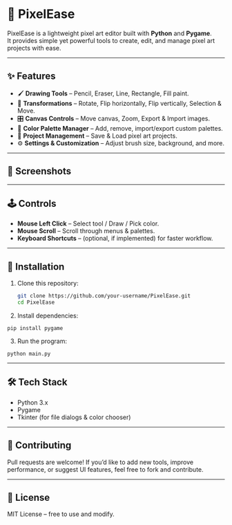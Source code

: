 # 🎨 PixelEase

PixelEase is a lightweight pixel art editor built with **Python** and **Pygame**.  
It provides simple yet powerful tools to create, edit, and manage pixel art projects with ease.

---

## ✨ Features
- 🖌️ **Drawing Tools** – Pencil, Eraser, Line, Rectangle, Fill paint.
- 🔄 **Transformations** – Rotate, Flip horizontally, Flip vertically, Selection & Move.
- 🎛️ **Canvas Controls** – Move canvas, Zoom, Export & Import images.
- 🎨 **Color Palette Manager** – Add, remove, import/export custom palettes.
- 💾 **Project Management** – Save & Load pixel art projects.
- ⚙️ **Settings & Customization** – Adjust brush size, background, and more.
---
## 📸 Screenshots

---

## 🕹️ Controls
- **Mouse Left Click** – Select tool / Draw / Pick color.
- **Mouse Scroll** – Scroll through menus & palettes.
- **Keyboard Shortcuts** – (optional, if implemented) for faster workflow.

---

## 🚀 Installation
1. Clone this repository:
   ```bash
   git clone https://github.com/your-username/PixelEase.git
   cd PixelEase
    ```
2. Install dependencies:
```
pip install pygame
```
3. Run the program:
```
python main.py
```
---
## 🛠️ Tech Stack

* Python 3.x
* Pygame
* Tkinter (for file dialogs & color chooser)

---

## 🤝 Contributing

Pull requests are welcome!
If you’d like to add new tools, improve performance, or suggest UI features, feel free to fork and contribute.

---

## 📜 License

MIT License – free to use and modify.